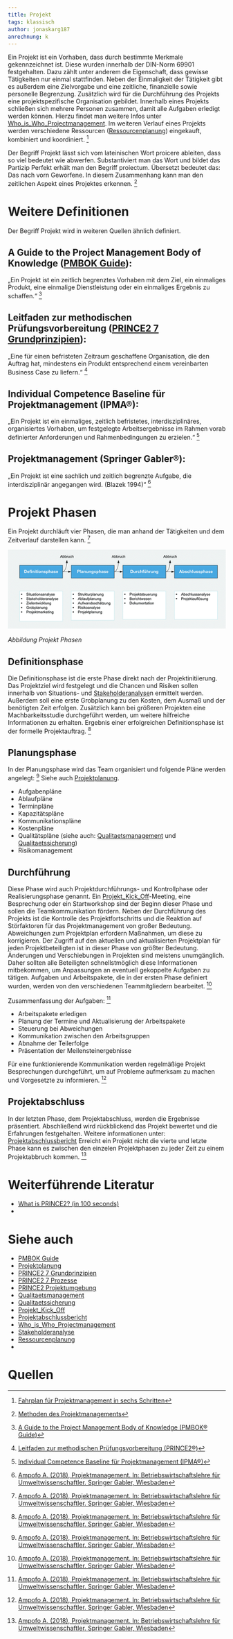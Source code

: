 ```yaml
---
title: Projekt
tags: klassisch
author: jonaskarg187
anrechnung: k
---
```


Ein Projekt ist ein Vorhaben, dass durch bestimmte Merkmale gekennzeichnet ist. Diese wurden innerhalb der DIN-Norm 69901 festgehalten. 
Dazu zählt unter anderem die Eigenschaft, dass gewisse Tätigkeiten nur einmal stattfinden. Neben der Einmaligkeit der Tätigkeit gibt es außerdem eine Zielvorgabe und 
eine zeitliche, finanzielle sowie personelle Begrenzung. Zusätzlich wird für die Durchführung des Projekts eine projektspezifische Organisation gebildet. 
Innerhalb eines Projekts schließen sich mehrere Personen zusammen, damit alle Aufgaben erledigt werden können. 
Hierzu findet man weitere Infos unter [Who_is_Who_Projectmanagement](Who_is_Who_Projectmanagement.md). 
Im weiteren Verlauf eines Projekts werden verschiedene Ressourcen ([Ressourcenplanung](Ressourcenplanung.md)) eingekauft, kombiniert und koordiniert. [^1]

Der Begriff Projekt lässt sich vom lateinischen Wort proicere ableiten, dass so viel bedeutet wie abwerfen.
Substantiviert man das Wort und bildet das Partizip Perfekt erhält man den Begriff proiectum. Übersetzt bedeutet das: Das nach vorn Geworfene.
In diesem Zusammenhang kann man den zeitlichen Aspekt eines Projektes erkennen. [^2]

# Weitere Definitionen

Der Begriff Projekt wird in weiteren Quellen ähnlich definiert.

## A Guide to the Project Management Body of Knowledge ([PMBOK Guide](PMBOK_Guide.md)):

„Ein Projekt ist ein zeitlich begrenztes Vorhaben mit dem Ziel, ein einmaliges Produkt, eine einmalige Dienstleistung oder ein einmaliges Ergebnis zu schaffen.“ [^3]

## Leitfaden zur methodischen Prüfungsvorbereitung ([PRINCE2 7 Grundprinzipien](PRINCE2_7_Grundprinzipien.md)):

„Eine für einen befristeten Zeitraum geschaffene Organisation, die den Auftrag hat, mindestens ein Produkt entsprechend einem vereinbarten Business Case zu liefern.“ [^4]

## Individual Competence Baseline für Projektmanagement (IPMA®):

„Ein Projekt ist ein einmaliges, zeitlich befristetes, interdisziplinäres, organisiertes Vorhaben, um festgelegte Arbeitsergebnisse im Rahmen vorab definierter Anforderungen 
und Rahmenbedingungen zu erzielen.“ [^5]

## Projektmanagement (Springer Gabler®):

„Ein Projekt ist eine sachlich und zeitlich begrenzte Aufgabe, die interdisziplinär angegangen wird. (Blazek 1994)“ [^6]

# Projekt Phasen

Ein Projekt durchläuft vier Phasen, die man anhand der Tätigkeiten und dem Zeitverlauf darstellen kann. [^6]

![Beispielabbildung](Projekt/Projektphasen.png)

*Abbildung Projekt Phasen*


## Definitionsphase

Die Definitionsphase ist die erste Phase direkt nach der Projektinitiierung. Das Projektziel wird festgelegt und die Chancen und Risiken sollen innerhalb von Situations- und
[Stakeholderanalyse](Stakeholderanalyse.md)n ermittelt werden. Außerdem soll eine erste Grobplanung zu den Kosten, 
dem Ausmaß und der benötigten Zeit erfolgen. Zusätzlich kann bei größeren Projekten eine Machbarkeitsstudie durchgeführt werden, um weitere hilfreiche Informationen 
zu erhalten. Ergebnis einer erfolgreichen Definitionsphase ist der formelle Projektauftrag. [^6]

## Planungsphase

In der Planungsphase wird das Team organisiert und folgende Pläne werden angelegt: [^6]
Siehe auch [Projektplanung](Projektplanung.md).

* Aufgabenpläne
* Ablaufpläne
* Terminpläne
* Kapazitätspläne
* Kommunikationspläne
* Kostenpläne
* Qualitätspläne (siehe auch: [Qualitaetsmanagement](Qualitaetsmanagement.md) und [Qualitaetssicherung](Qualitaetssicherung.md))
* Risikomanagement

## Durchführung

Diese Phase wird auch Projektdurchführungs- und Kontrollphase oder Realisierungsphase genannt. Ein [Projekt_Kick_Off](Projekt_Kick_Off.md)-Meeting, eine Besprechung oder ein Startworkshop sind der 
Beginn dieser Phase und sollen die Teamkommunikation fördern. Neben der Durchführung des Projekts ist die Kontrolle des Projektfortschritts und die Reaktion auf Störfaktoren 
für das Projektmanagement von großer Bedeutung. Abweichungen zum Projektplan erfordern Maßnahmen, um diese zu korrigieren. Der Zugriff auf den aktuellen und aktualisierten
Projektplan für jeden Projektbeteiligten ist in dieser Phase von größter Bedeutung. Änderungen und Verschiebungen in Projekten sind meistens unumgänglich. 
Daher sollten alle Beteiligten schnellstmöglich diese Informationen mitbekommen, um Anpassungen an eventuell gekoppelte Aufgaben zu tätigen. 
Aufgaben und Arbeitspakete, die in der ersten Phase definiert wurden, werden von den verschiedenen Teammitgliedern bearbeitet. [^6]

Zusammenfassung der Aufgaben: [^6]

* Arbeitspakete erledigen
* Planung der Termine und Aktualisierung der Arbeitspakete 
* Steuerung bei Abweichungen
* Kommunikation zwischen den Arbeitsgruppen 
* Abnahme der Teilerfolge
* Präsentation der Meilensteinergebnisse

Für eine funktionierende Kommunikation werden regelmäßige Projekt Besprechungen durchgeführt, um auf Probleme aufmerksam zu machen und Vorgesetzte zu informieren. [^6]

## Projektabschluss

In der letzten Phase, dem Projektabschluss, werden die Ergebnisse präsentiert. Abschließend wird rückblickend das Projekt bewertet und die Erfahrungen festgehalten.
Weitere informationen unter: [Projektabschlussbericht](Projektabschlussbericht.md)
Erreicht ein Projekt nicht die vierte und letzte Phase kann es zwischen den einzelen Projektphasen zu jeder Zeit zu einem Projektabbruch kommen. [^6]



# Weiterführende Literatur

* [What is PRINCE2? (in 100 seconds)](https://www.youtube.com/watch?v=61RnrsWQE7A)
*  


# Siehe auch

* [PMBOK Guide](PMBOK_Guide.md)
* [Projektplanung](Projektplanung.md)
* [PRINCE2 7 Grundprinzipien](PRINCE2_7_Grundprinzipien.md)
* [PRINCE2 7 Prozesse](PRINCE2_7_Prozesse.md)
* [PRINCE2 Projektumgebung](PRINCE2_Projektumgebung.md)
* [Qualitaetsmanagement](Qualitaetsmanagement.md)
* [Qualitaetssicherung](Qualitaetssicherung.md)
* [Projekt_Kick_Off](Projekt_Kick_Off.md)
* [Projektabschlussbericht](Projektabschlussbericht.md)
* [Who_is_Who_Projectmanagement](Who_is_Who_Projectmanagement.md)
* [Stakeholderanalyse](Stakeholderanalyse.md)
* [Ressourcenplanung](Ressourcenplanung.md)  
* []( .md) 



# Quellen

[^1]: [Fahrplan für Projektmanagement in sechs Schritten](https://link.springer.com/book/10.1007/978-3-658-33979-1)
[^2]: [Methoden des Projektmanagements](https://link.springer.com/content/pdf/10.1007%2F978-3-8348-9008-5_2.pdf)
[^3]: [A Guide to the Project Management Body of Knowledge (PMBOK® Guide)](https://www.pmi.org/pmbok-guide-standards/foundational/PMBOK)
[^4]: [Leitfaden zur methodischen Prüfungsvorbereitung (PRINCE2®)](https://books.google.de/books?id=T97aDwAAQBAJ&pg=PA15&lpg=PA15&dq=Eine+f%C3%BCr+einen+befristeten+Zeitraum+geschaffene+Organisation,+die+den+Auftrag+hat,+mindestens+ein+Produkt+entsprechend+einem+vereinbarten+Business+Case+zu+liefern.%E2%80%9C&source=bl&ots=76aCeXxZpv&sig=ACfU3U2w7DGkw1IHDD9cpFBvw48ZtEbAPg&hl=de&sa=X&ved=2ahUKEwjBuP6CqLH0AhVS8LsIHTG3DA8Q6AF6BAgXEAM#v=onepage&q&f=false)
[^5]: [Individual Competence Baseline für Projektmanagement (IPMA®)](https://www.gpm-ipma.de/fileadmin/user_upload/GPM/Know-How/programm-icb4/IPMA_ICB4_PM_deutsch_170213.pdf)
[^6]: [Ampofo A. (2018), Projektmanagement. In: Betriebswirtschaftslehre für Umweltwissenschaftler. Springer Gabler, Wiesbaden](https://doi.org/10.1007/978-3-658-12517-2_10)

